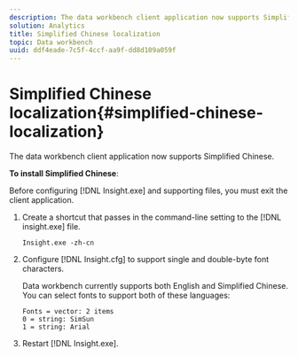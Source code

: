 ```yaml
---
description: The data workbench client application now supports Simplified Chinese.
solution: Analytics
title: Simplified Chinese localization
topic: Data workbench
uuid: ddf4eade-7c5f-4ccf-aa9f-dd8d109a059f
---
```


# Simplified Chinese localization{#simplified-chinese-localization}

The data workbench client application now supports Simplified Chinese.

 **To install Simplified Chinese**:

Before configuring [!DNL Insight.exe] and supporting files, you must exit the client application.

1. Create a shortcut that passes in the command-line setting to the [!DNL insight.exe] file. 

   ```
   Insight.exe -zh-cn
   ```

1. Configure [!DNL Insight.cfg] to support single and double-byte font characters.

   Data workbench currently supports both English and Simplified Chinese. You can select fonts to support both of these languages:

   ```
   Fonts = vector: 2 items 
   0 = string: SimSun 
   1 = string: Arial 
   ```

1. Restart [!DNL Insight.exe].

